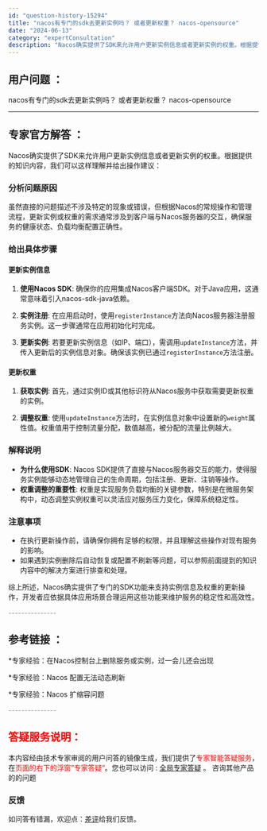 ```yaml
---
id: "question-history-15294"
title: "nacos有专门的sdk去更新实例吗？ 或者更新权重？ nacos-opensource"
date: "2024-06-13"
category: "expertConsultation"
description: "Nacos确实提供了SDK来允许用户更新实例信息或者更新实例的权重。根据提供的知识内容，我们可以这样理解并给出操作建议：### 分析问题原因虽然直接的问题描述不涉及特定的现象或错误，但根据Nacos的常规操作和管理流程，更新实例或权重的需求通常涉及到客户端与Nacos服务器的交互，确保服务的健康状态"
---
```


## 用户问题 ： 
 nacos有专门的sdk去更新实例吗？ 或者更新权重？ nacos-opensource 

---------------
## 专家官方解答 ：

Nacos确实提供了SDK来允许用户更新实例信息或者更新实例的权重。根据提供的知识内容，我们可以这样理解并给出操作建议：

### 分析问题原因
虽然直接的问题描述不涉及特定的现象或错误，但根据Nacos的常规操作和管理流程，更新实例或权重的需求通常涉及到客户端与Nacos服务器的交互，确保服务的健康状态、负载均衡配置正确性。

### 给出具体步骤
#### 更新实例信息
1. **使用Nacos SDK**: 确保你的应用集成Nacos客户端SDK。对于Java应用，这通常意味着引入nacos-sdk-java依赖。
   
2. **实例注册**: 在应用启动时，使用`registerInstance`方法向Nacos服务器注册服务实例。这一步骤通常在应用初始化时完成。

3. **更新实例**: 若要更新实例信息（如IP、端口），需调用`updateInstance`方法，并传入更新后的实例信息对象。确保该实例已通过`registerInstance`方法注册。

#### 更新权重
1. **获取实例**: 首先，通过实例ID或其他标识符从Nacos服务中获取需要更新权重的实例。

2. **调整权重**: 使用`updateInstance`方法时，在实例信息对象中设置新的`weight`属性值。权重值用于控制流量分配，数值越高，被分配的流量比例越大。

### 解释说明
- **为什么使用SDK**: Nacos SDK提供了直接与Nacos服务器交互的能力，使得服务实例能够动态地管理自己的生命周期，包括注册、更新、注销等操作。
- **权重调整的重要性**: 权重是实现服务负载均衡的关键参数，特别是在微服务架构中，动态调整实例权重可以灵活应对服务压力变化，保障系统稳定性。

### 注意事项
- 在执行更新操作前，请确保你拥有足够的权限，并且理解这些操作对现有服务的影响。
- 如果遇到实例删除后自动恢复或配置不刷新等问题，可以参照前面提到的知识内容中的解决方案进行排查和处理。

综上所述，Nacos确实提供了专门的SDK功能来支持实例信息及权重的更新操作，开发者应依据具体应用场景合理运用这些功能来维护服务的稳定性和高效性。


<font color="#949494">---------------</font> 


## 参考链接 ：

*专家经验：在Nacos控制台上删除服务或实例，过一会儿还会出现 
 
 *专家经验：Nacos 配置无法动态刷新 
 
 *专家经验：Nacos 扩缩容问题 


 <font color="#949494">---------------</font> 
 


## <font color="#FF0000">答疑服务说明：</font> 

本内容经由技术专家审阅的用户问答的镜像生成，我们提供了<font color="#FF0000">专家智能答疑服务</font>，在<font color="#FF0000">页面的右下的浮窗”专家答疑“</font>。您也可以访问 : [全局专家答疑](https://opensource.alibaba.com/chatBot) 。 咨询其他产品的的问题

### 反馈
如问答有错漏，欢迎点：[差评](https://ai.nacos.io/user/feedbackByEnhancerGradePOJOID?enhancerGradePOJOId=15309)给我们反馈。
